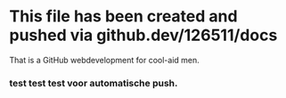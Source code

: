 # This file has been created and pushed via github.dev/126511/docs
That is a GitHub webdevelopment for cool-aid men.

### test test test voor automatische push.